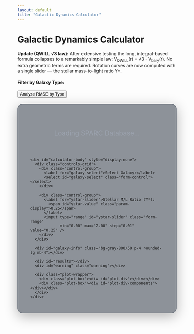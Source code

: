 ```yaml
---
layout: default
title: "Galactic Dynamics Calculator"
---
```


<div class="markdown-content py-8">
  <h1 class="text-4xl font-extrabold tracking-tight">
    Galactic Dynamics Calculator
  </h1>

  <p class="mt-4 text-lg text-gray-400">
    <b>Update (QWILL √3 law):</b> After extensive testing the long, integral-based
    formula collapses to a remarkably simple law:
    <span class="font-mono">V<sub>QWILL</sub>(r) = √3 · V<sub>bary</sub>(r)</span>.
    No extra geometric terms are required. Rotation curves are now computed with a
    single slider — the stellar mass-to-light ratio <span class="font-mono">Υ*</span>.
  </p>

  <div id="type-filter" class="bg-gray-800/50 p-4 rounded-lg mb-4">
    <h4 class="text-lg font-bold text-gray-200 mb-2">Filter by Galaxy Type:</h4>
    <div id="type-checkboxes" class="flex flex-wrap gap-4 text-gray-300"></div>
    <button id="analyze-types-btn" class="mt-4 px-4 py-2 bg-blue-600 text-white rounded">
      Analyze RMSE by Type
    </button>
  </div>

  <div id="type-plot" class="bg-gray-800/50 p-4 rounded-lg mb-4" style="display:none">
    <div id="rmse-histogram"></div>
  </div>

  <div class="calculator-container bg-gray-800/50 p-6 rounded-lg">
    <div id="loader">Loading SPARC Database...</div>

    <div id="calculator-body" style="display:none">
      <div class="controls-grid">
        <div class="control-group">
          <label for="galaxy-select">Select Galaxy:</label>
          <select id="galaxy-select" class="form-control"></select>
        </div>

        <div class="control-group">
          <label for="ystar-slider">Stellar M/L Ratio (Υ*):
            <span id="ystar-value" class="param-display">0.25</span>
          </label>
          <input type="range" id="ystar-slider" class="form-range"
                 min="0.00" max="2.00" step="0.01" value="0.25" />
        </div>
      </div>

      <div id="galaxy-info" class="bg-gray-800/50 p-4 rounded-lg mb-4"></div>

      <div id="results"></div>
      <div id="warning" class="warning"></div>

      <div class="plot-wrapper">
        <div class="plot-box"><div id="plot-div"></div></div>
        <div class="plot-box"><div id="plot-div-components"></div></div>
      </div>
    </div>
  </div>
</div>

<script src="https://cdn.tailwindcss.com"></script>
<script src="https://cdn.plotly/plotly-2.32.0.min.js"></script>

<style>
  .calculator-container{background-color:rgba(31,41,55,.5);border-radius:15px;padding:30px 40px;margin:20px auto;box-shadow:0 10px 40px rgba(0,0,0,.3);border:1px solid #374151;max-width:1000px}
  .controls-grid{display:grid;grid-template-columns:repeat(auto-fit,minmax(280px,1fr));gap:25px;margin-bottom:20px}
  .control-group{display:flex;flex-direction:column}
  .control-group label{margin-bottom:10px;font-weight:600;color:#d1d5db}
  .form-control,.form-range{width:100%;padding:10px;border-radius:5px;border:1px solid #4b5563;background-color:#374151;color:#d1d5db;box-sizing:border-box}
  .param-display{font-weight:700;color:#67e8f9}
  #results{text-align:center;font-size:1.25em;font-weight:700;margin:20px 0 25px;color:#d1d5db;padding:15px;background:#374151;border-radius:8px}
  #warning{text-align:center;color:#f87171;font-weight:700;margin-top:10px}
  .plot-wrapper{display:flex;flex-wrap:wrap;gap:20px;margin-top:25px;padding-top:25px;border-top:1px solid #4b5563;justify-content:center}
  .plot-box{flex:1 1 45%;min-width:350px;max-width:600px;height:500px;border-radius:8px;background:#1f2937;position:relative}
  #loader{text-align:center;font-size:1.5em;padding:50px;color:#9ca3af}
</style>

<script>
  /* ---------- CONFIG (explicit columns; no autodetect) ---------- */
  const URL_TABLE1 = "https://raw.githubusercontent.com/AntonRize/WILL/main/SPARC%20DATA/table1.dat";
  const URL_TABLE2 = "https://raw.githubusercontent.com/AntonRize/WILL/main/SPARC%20DATA/table2.dat";

  /* ---------- GLOBALS ---------- */
  let galaxyData = {};   // per galaxy: [{Name,Dist,Rad,Vobs,Vobs_err,Vgas,Vdisk,Vbul}, ...]
  let galaxyMeta = {};   // per galaxy: metadata from table1
  const defaultValues = { yStar: 0.25 };
  const hubbleTypes = ["S0","Sa","Sab","Sb","Sbc","Sc","Scd","Sd","Sdm","Sm","Im","BCD"];
  const distMethods = {1:"Hubble Flow",2:"Tip of the Red Giant Branch",3:"Cepheids",4:"Ursa Major Cluster",5:"Supernova"};

  /* ---------- DOM ---------- */
  const loader=document.getElementById("loader");
  const bodyEl=document.getElementById("calculator-body");
  const galaxySelect=document.getElementById("galaxy-select");
  const ystarSlider=document.getElementById("ystar-slider");
  const ystarValueSpan=document.getElementById("ystar-value");
  const resultsDiv=document.getElementById("results");
  const plotDiv=document.getElementById("plot-div");
  const plotDivComponents=document.getElementById("plot-div-components");
  const galaxyInfoDiv=document.getElementById("galaxy-info");

  /* ---------- LOAD DATA ---------- */
  async function loadData(){
    try{
      const [t1Res,t2Res]=await Promise.all([fetch(URL_TABLE1),fetch(URL_TABLE2)]);
      if(!t1Res.ok||!t2Res.ok) throw new Error("Failed to fetch SPARC tables.");

      const t1Text=await t1Res.text();
      const t2Text=await t2Res.text();

      // table1.dat
      t1Text.trim().split("\n").forEach(line=>{
        if(line.startsWith("#")) return;
        const name=line.substring(0,11).trim();
        const rest=line.substring(11).trim().split(/\s+/);
        if(rest.length<18) return;
        galaxyMeta[name]={
          Name:name, Type:+rest[0], Dist:+rest[1], Dist_err:+rest[2], f_Dist:+rest[3],
          Inc:+rest[4], Inc_err:+rest[5], L36:+rest[6], L36_err:+rest[7], Reff:+rest[8],
          SBeff:+rest[9], Rdisk:+rest[10], SBdisk:+rest[11], MHI:+rest[12], RHI:+rest[13],
          Vflat:+rest[14], Vflat_err:+rest[15], Qual:+rest[16], Ref:rest[17]
        };
      });

      // table2.dat (explicit columns)
      t2Text.trim().split("\n").forEach(line=>{
        if(line.startsWith("#")) return;
        const p=line.trim().split(/\s+/);
        if(p.length<8) return;
        const row={ Name:p[0], Dist:+p[1], Rad:+p[2], Vobs:+p[3], Vobs_err:+p[4], Vgas:+p[5], Vdisk:+p[6], Vbul:+p[7] };
        (galaxyData[row.Name] ||= []).push(row);
      });

      // populate selector
      Object.keys(galaxyData).sort().forEach(name=>{
        if(galaxyData[name].length<3) return;
        const opt=document.createElement("option");
        opt.value=name; opt.textContent=name; galaxySelect.appendChild(opt);
      });

      loader.style.display="none"; bodyEl.style.display="block";
      galaxySelect.selectedIndex=0;
      updateGalaxyInfo();
      updateAll();
    }catch(err){
      loader.textContent="Error loading data."; console.error(err);
    }
  }

  /* ---------- PHYSICS: QWILL √3 ---------- */
  function seriesQWILL(galaxyName, yStar){
    const data = galaxyData[galaxyName].slice().sort((a,b)=>a.Rad-b.Rad);
    const r    = data.map(d=>d.Rad);
    const Vgas = data.map(d=>d.Vgas);
    const Vd   = data.map(d=>d.Vdisk);
    const Vb   = data.map(d=>d.Vbul);

    const Vbary2 = data.map(d => d.Vgas**2 + yStar * (d.Vdisk**2 + d.Vbul**2));
    const Vbary  = Vbary2.map(x => Math.sqrt(Math.max(0,x)));
    const Vq     = Vbary.map(v => Math.sqrt(3)*v);

    return {
      r,
      Vobs: data.map(d=>d.Vobs),
      Vbary,
      Vq,
      components: {
        Vgas,
        Vdisk_scaled: Vd.map(v=>Math.sqrt(yStar)*Math.abs(v)),
        Vbulge_scaled: Vb.map(v=>Math.sqrt(yStar)*Math.abs(v))
      }
    };
  }

  function rmse(obs,pred){
    const n=obs.length;
    let s=0; for(let i=0;i<n;i++) s+=(obs[i]-pred[i])**2;
    return Math.sqrt(s/n);
  }

  /* ---------- UPDATE UI & PLOTS ---------- */
  function updateAll(){
    const name=galaxySelect.value; if(!name) return;
    const yStar=+ystarSlider.value || 0.25;
    ystarValueSpan.textContent = yStar.toFixed(2);

    const S = seriesQWILL(name,yStar);
    const R = rmse(S.Vobs,S.Vq);
    resultsDiv.textContent = `RMSE: ${R.toFixed(2)} km/s`;

    const layoutBase = {
      xaxis:{ title:".", color:"#d1d5db", gridcolor:"#4b5563" },
      yaxis:{ title:"Velocity (km/s)", color:"#d1d5db", gridcolor:"#4b5563",
              range:[0, Math.max(...S.Vobs, ...S.Vq)*1.1] },
      legend:{ orientation:"h", bgcolor:"rgba(31,41,55,0.9)", font:{color:"#d1d5db"} },
      margin:{ l:60, r:30, b:50, t:60 },
      paper_bgcolor:"transparent", plot_bgcolor:"#1f2937", font:{ color:"#d1d5db" }
    };

    Plotly.react(
      plotDiv,
      [
        { x:S.r, y:S.Vobs, mode:"markers", name:"Observed", marker:{ color:"#d1d5db", size:8 }},
        { x:S.r, y:S.Vbary, mode:"lines", name:"Baryonic", line:{ color:"#9ca3af", dash:"dash" }},
        { x:S.r, y:S.Vq,    mode:"lines", name:"QWILL = √3·V_bary", line:{ color:"#67e8f9", width:4 }}
      ],
      { ...layoutBase, title:`Rotation Curve for ${name}` }
    );

    Plotly.react(
      plotDivComponents,
      [
        { x:S.r, y:S.Vobs,           mode:"markers", name:"Observed", marker:{ color:"#9ca3af", size:6, symbol:"circle-open" }},
        { x:S.r, y:S.components.Vgas,           mode:"lines", name:"Gas",       line:{ color:"#10b981" }},
        { x:S.r, y:S.components.Vdisk_scaled,   mode:"lines", name:"Disk × Υ*", line:{ color:"#3b82f6" }},
        { x:S.r, y:S.components.Vbulge_scaled,  mode:"lines", name:"Bulge × Υ*",line:{ color:"#f59e0b" }}
      ],
      { ...layoutBase, title:`Baryonic Components for ${name}` }
    );
  }

  function updateGalaxyInfo(){
    const meta=galaxyMeta[galaxySelect.value]; if(!meta){ galaxyInfoDiv.textContent=""; return; }
    galaxyInfoDiv.innerHTML = `
      <p><strong>Hubble Type:</strong> ${meta.Type} (${hubbleTypes[meta.Type] || "?"})</p>
      <p><strong>Distance:</strong> ${meta.Dist.toFixed(2)} ± ${meta.Dist_err.toFixed(2)} Mpc (${distMethods[meta.f_Dist] || "?"})</p>
      <p><strong>Inclination:</strong> ${meta.Inc.toFixed(1)}° ± ${meta.Inc_err.toFixed(1)}°</p>
      <p><strong>Total Luminosity:</strong> ${meta.L36.toFixed(3)} ± ${meta.L36_err.toFixed(3)} G&nbsp;L☉</p>
      <p><strong>V_flat:</strong> ${meta.Vflat.toFixed(1)} ± ${meta.Vflat_err.toFixed(1)} km/s</p>
      <p><strong>RC Quality:</strong> ${meta.Qual}</p>`;
  }

  /* ---------- TYPE HISTOGRAM ---------- */
  function initGalaxyTypeCheckboxes(){
    const container=document.getElementById("type-checkboxes");
    hubbleTypes.forEach((type,idx)=>{
      const label=document.createElement("label");
      label.innerHTML=`<input type="checkbox" value="${idx}" checked /> ${type}`;
      label.className="flex items-center space-x-1";
      container.appendChild(label);
    });
  }

  function analyzeSelectedTypes(){
    const selectedIDs=Array.from(document.querySelectorAll("#type-checkboxes input:checked")).map(cb=>+cb.value);
    if(!selectedIDs.length){ alert("Select at least one galaxy type first."); return; }

    const yStar=+ystarSlider.value || 0.25;
    const rmseValues=[];
    for(const name in galaxyData){
      const meta=galaxyMeta[name]; if(!meta || !selectedIDs.includes(meta.Type)) continue;
      const S=seriesQWILL(name,yStar);
      if(S.Vobs.length===S.Vq.length) rmseValues.push(rmse(S.Vobs,S.Vq));
    }
    if(!rmseValues.length){ alert("No galaxies matched the selected types."); return; }

    const N=rmseValues.length, mean=rmseValues.reduce((s,v)=>s+v,0)/N;
    const layout = {
      title: ".",
      xaxis:{ title:"RMSE (km/s)", color:"#d1d5db", gridcolor:"#4b5563" },
      yaxis:{ title:"Number of Galaxies", color:"#d1d5db", gridcolor:"#4b5563" },
      font:{ color:"#d1d5db" }, paper_bgcolor:"transparent", plot_bgcolor:"#1f2937",
      margin:{ l:60,r:30,t:90,b:60 },
      annotations:[{
        text:`Types: <b>${selectedIDs.map(i=>hubbleTypes[i]).join(", ")}</b><br>`+
             `N&nbsp;=&nbsp;${N} &nbsp;&nbsp;Mean&nbsp;RMSE&nbsp;=&nbsp;${mean.toFixed(2)} km/s`,
        xref:"paper", yref:"paper", x:0.5, y:1.18, showarrow:false, align:"center", font:{ size:14, color:"#d1d5db" }
      }]
    };
    Plotly.newPlot("rmse-histogram", [{ x:rmseValues, type:"histogram", nbinsx:20, marker:{ color:"#3b82f6" } }], layout);
    document.getElementById("type-plot").style.display="block";
  }

  /* ---------- LISTENERS & INIT ---------- */
  document.addEventListener("DOMContentLoaded", ()=>{
    loadData(); initGalaxyTypeCheckboxes();
  });
  document.getElementById("analyze-types-btn").addEventListener("click", analyzeSelectedTypes);
  document.getElementById("galaxy-select").addEventListener("change", ()=>{ updateGalaxyInfo(); updateAll(); });
  document.getElementById("ystar-slider").addEventListener("input", updateAll);
</script>
